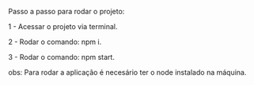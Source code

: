 Passo a passo para rodar o projeto:

1 - Acessar o projeto via terminal.

2 - Rodar o comando: npm i.

3 - Rodar o comando: npm start.

obs: Para rodar a aplicação é necesário ter o node instalado na máquina.
